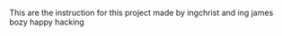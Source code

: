 This are the instruction for this project made by ingchrist and ing james bozy
happy hacking    


















